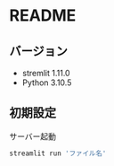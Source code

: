 # README
## バージョン
* stremlit 1.11.0  
* Python 3.10.5  

## 初期設定
サーバー起動  
```python
streamlit run 'ファイル名'  
```
